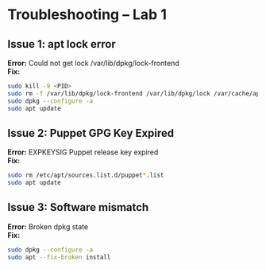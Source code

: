 # Troubleshooting – Lab 1

## Issue 1: apt lock error
**Error:** Could not get lock /var/lib/dpkg/lock-frontend  
**Fix:**
```bash
sudo kill -9 <PID>
sudo rm -f /var/lib/dpkg/lock-frontend /var/lib/dpkg/lock /var/cache/apt/archives/lock
sudo dpkg --configure -a
sudo apt update
```

## Issue 2: Puppet GPG Key Expired
**Error:** EXPKEYSIG Puppet release key expired  
**Fix:**
```bash
sudo rm /etc/apt/sources.list.d/puppet*.list
sudo apt update
```

## Issue 3: Software mismatch
**Error:** Broken dpkg state  
**Fix:**
```bash
sudo dpkg --configure -a
sudo apt --fix-broken install
```
